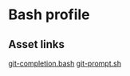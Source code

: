 # Bash profile

## Asset links
[git-completion.bash](https://github.com/git/git/blob/master/contrib/completion/git-completion.bash)
[git-prompt.sh](https://github.com/git/git/blob/master/contrib/completion/git-prompt.sh)
